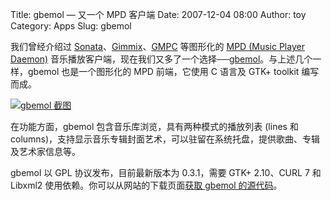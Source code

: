 Title: gbemol — 又一个 MPD 客户端
Date: 2007-12-04 08:00
Author: toy
Category: Apps
Slug: gbemol

我们曾经介绍过
[Sonata](http://linuxtoy.org/search/sonata)、[Gimmix](http://linuxtoy.org/archives/gimmix.html)、[GMPC](http://linuxtoy.org/archives/gnome-music-player-client.html)
等图形化的 [MPD (Music Player Daemon)](http://www.musicpd.org/)
音乐播放客户端，现在我们又多了一个选择──[gbemol](http://gbemol.sourceforge.net/)。与上述几个一样，gbemol
也是一个图形化的 MPD 前端，它使用 C 语言及 GTK+ toolkit 编写而成。

[![gbemol
截图](http://i.linuxtoy.org/i/2007/12/gbemol-thumb.png)](http://i.linuxtoy.org/i/2007/12/gbemol.png)

在功能方面，gbemol 包含音乐库浏览，具有两种模式的播放列表 (lines 和
columns)，支持显示音乐专辑封面艺术，可以驻留在系统托盘，提供歌曲、专辑及艺术家信息等。

gbemol 以 GPL 协议发布，目前最新版本为 0.3.1，需要 GTK+ 2.10、CURL 7 和
Libxml2 使用依赖。你可以从网站的下载页面[获取 gbemol
的源代码](http://gbemol.sourceforge.net/download.html)。
